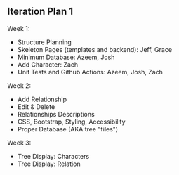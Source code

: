 Iteration Plan 1
----------------

Week 1:
- Structure Planning
- Skeleton Pages (templates and backend): Jeff, Grace
- Minimum Database: Azeem, Josh 
- Add Character: Zach 
- Unit Tests and Github Actions: Azeem, Josh, Zach

Week 2:
- Add Relationship
- Edit & Delete
- Relationships Descriptions
- CSS, Bootstrap, Styling, Accessibility
- Proper Database (AKA tree "files")

Week 3:
- Tree Display: Characters
- Tree Display: Relation